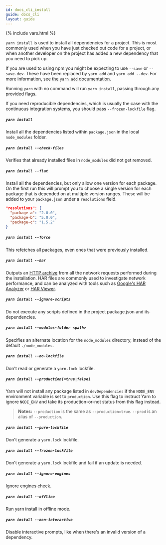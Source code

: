 ```yaml
---
id: docs_cli_install
guide: docs_cli
layout: guide
---
```


{% include vars.html %}

`yarn install` is used to install all dependencies for a project. This is most
commonly used when you have just checked out code for a project, or when
another developer on the project has added a new dependency that you need to
pick up.

If you are used to using npm you might be expecting to use `--save` or
`--save-dev`. These have been replaced by `yarn add` and `yarn add --dev`. For
more information, see
[the `yarn add` documentation]({{url_base}}/docs/cli/add).

Running `yarn` with no command will run `yarn install`, passing through any provided flags.

If you need reproducible dependencies, which is usually the case with the continuous integration systems, you should pass `--frozen-lockfile` flag.

##### `yarn install` <a class="toc" id="toc-yarn-install" href="#toc-yarn-install"></a>

Install all the dependencies listed within `package.json` in the local
`node_modules` folder.

##### `yarn install --check-files` <a class="toc" id="toc-yarn-install-check-files" href="#toc-yarn-install-check-files"></a>

Verifies that already installed files in `node_modules` did not get removed.

##### `yarn install --flat` <a class="toc" id="toc-yarn-install-flat" href="#toc-yarn-install-flat"></a>

Install all the dependencies, but only allow one version for each package. On the first run this will prompt you to
choose a single version for each package that is depended on at multiple
version ranges. These will be added to your `package.json` under a
`resolutions` field.

```json
"resolutions": {
  "package-a": "2.0.0",
  "package-b": "5.0.0",
  "package-c": "1.5.2"
}
```

##### `yarn install --force` <a class="toc" id="toc-yarn-install-force" href="#toc-yarn-install-force"></a>

This refetches all packages, even ones that were previously installed.

##### `yarn install --har` <a class="toc" id="toc-yarn-install-har" href="#toc-yarn-install-har"></a>

Outputs an [HTTP archive](https://en.wikipedia.org/wiki/.har) from all the
network requests performed during the installation. HAR files are commonly used
to investigate network performance, and can be analyzed with tools such as
[Google's HAR Analyzer](https://toolbox.googleapps.com/apps/har_analyzer/) or
[HAR Viewer](http://www.softwareishard.com/blog/har-viewer/).

##### `yarn install --ignore-scripts` <a class="toc" id="toc-yarn-install-ignore-scripts" href="#toc-yarn-install-ignore-scripts"></a>

Do not execute any scripts defined in the project package.json and its dependencies.

##### `yarn install --modules-folder <path>` <a class="toc" id="toc-yarn-install-modules-folder" href="#toc-yarn-install-modules-folder"></a>

Specifies an alternate location for the `node_modules` directory, instead of the default `./node_modules`.

##### `yarn install --no-lockfile` <a class="toc" id="toc-yarn-install-no-lockfile" href="#toc-yarn-install-no-lockfile"></a>

Don't read or generate a `yarn.lock` lockfile.

##### `yarn install --production[=true|false]` <a class="toc" id="toc-yarn-install-production-true-false" href="#toc-yarn-install-production-true-false"></a>

Yarn will not install any package listed in `devDependencies` if the `NODE_ENV` environment variable is set to `production`. Use this flag to instruct Yarn to ignore `NODE_ENV` and take its production-or-not status from this flag instead.

> **Notes:** `--production` is the same as `--production=true`. `--prod` is an alias of `--production`.

##### `yarn install --pure-lockfile` <a class="toc" id="toc-yarn-install-pure-lockfile" href="#toc-yarn-install-pure-lockfile"></a>

Don't generate a `yarn.lock` lockfile.

##### `yarn install --frozen-lockfile` <a class="toc" id="toc-yarn-install-frozen-lockfile" href="#toc-yarn-install-frozen-lockfile"></a>

Don't generate a `yarn.lock` lockfile and fail if an update is needed.

##### `yarn install --ignore-engines` <a class="toc" id="toc-yarn-install-ignore-engines" href="#toc-yarn-install-ignore-engines"></a>

Ignore engines check.

##### `yarn install --offline` <a class="toc" id="toc-yarn-install-offline" href="#toc-yarn-install-offline"></a>

Run yarn install in offline mode.

##### `yarn install --non-interactive` <a class="toc" id="toc-yarn-install-non-interactive" href="#toc-yarn-install-non-interactive"></a>

Disable interactive prompts, like when there's an invalid version of a dependency.

